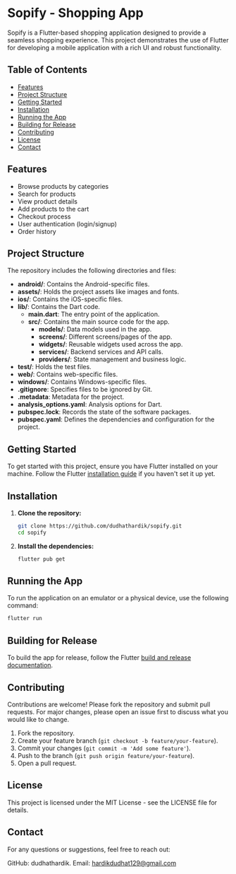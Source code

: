# Sopify - Shopping App

Sopify is a Flutter-based shopping application designed to provide a seamless shopping experience. This project demonstrates the use of Flutter for developing a mobile application with a rich UI and robust functionality.

## Table of Contents
- [Features](#features)
- [Project Structure](#project-structure)
- [Getting Started](#getting-started)
- [Installation](#installation)
- [Running the App](#running-the-app)
- [Building for Release](#building-for-release)
- [Contributing](#contributing)
- [License](#license)
- [Contact](#contact)

## Features

- Browse products by categories
- Search for products
- View product details
- Add products to the cart
- Checkout process
- User authentication (login/signup)
- Order history

## Project Structure

The repository includes the following directories and files:

- **android/**: Contains the Android-specific files.
- **assets/**: Holds the project assets like images and fonts.
- **ios/**: Contains the iOS-specific files.
- **lib/**: Contains the Dart code.
  - **main.dart**: The entry point of the application.
  - **src/**: Contains the main source code for the app.
    - **models/**: Data models used in the app.
    - **screens/**: Different screens/pages of the app.
    - **widgets/**: Reusable widgets used across the app.
    - **services/**: Backend services and API calls.
    - **providers/**: State management and business logic.
- **test/**: Holds the test files.
- **web/**: Contains web-specific files.
- **windows/**: Contains Windows-specific files.
- **.gitignore**: Specifies files to be ignored by Git.
- **.metadata**: Metadata for the project.
- **analysis_options.yaml**: Analysis options for Dart.
- **pubspec.lock**: Records the state of the software packages.
- **pubspec.yaml**: Defines the dependencies and configuration for the project.

## Getting Started

To get started with this project, ensure you have Flutter installed on your machine. Follow the Flutter [installation guide](https://flutter.dev/docs/get-started/install) if you haven't set it up yet.

## Installation

1. **Clone the repository:**

   ```bash
   git clone https://github.com/dudhathardik/sopify.git
   cd sopify
   ```

2. **Install the dependencies:**

   ```bash
   flutter pub get
   ```

## Running the App

To run the application on an emulator or a physical device, use the following command:

```bash
flutter run
```

## Building for Release

To build the app for release, follow the Flutter [build and release documentation](https://flutter.dev/docs/deployment).

## Contributing

Contributions are welcome! Please fork the repository and submit pull requests. For major changes, please open an issue first to discuss what you would like to change.

1. Fork the repository.
2. Create your feature branch (`git checkout -b feature/your-feature`).
3. Commit your changes (`git commit -m 'Add some feature'`).
4. Push to the branch (`git push origin feature/your-feature`).
5. Open a pull request.

## License

This project is licensed under the MIT License - see the LICENSE file for details.

## Contact

For any questions or suggestions, feel free to reach out:

GitHub: dudhathardik.
Email: hardikdudhat129@gmail.com


